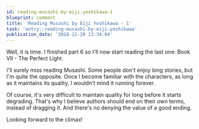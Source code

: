 ```yaml
---
id: reading-musashi-by-eiji-yoshikawa-1
blueprint: comment
title: 'Reading Musashi by Eiji Yoshikawa - 1'
task: 'entry::reading-musashi-by-eiji-yoshikawa'
publication_date: '2018-11-20 13:34:04'
---
```


Well, it is time. I finished part 6 so I'll now start reading the last one: Book VII - The Perfect Light.

I'll surely miss reading Musashi. Some people don't enjoy long stories, but I'm quite the opposite. Once I become familiar with the characters, as long as it maintains its quality, I wouldn't mind it running forever.

Of course, it's very difficult to maintain quality for long before it starts degrading. That's why I believe authors should end on their own terms, instead of dragging it. And there's no denying the value of a good ending.

Looking forward to the climax!
